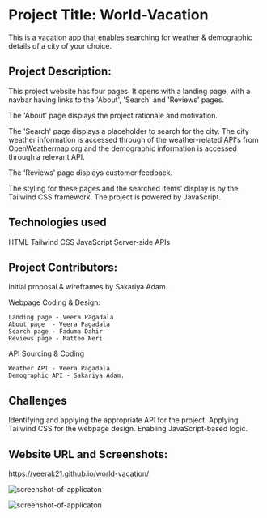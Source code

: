 # Project Title: World-Vacation
This is a vacation app that enables searching for weather & demographic details of a city of your choice. 

## Project Description:
This project website has four pages. It opens with a landing page, with a navbar having links to the 'About', 'Search' and 'Reviews' pages.

The 'About' page displays the project rationale and motivation.

The 'Search' page displays a placeholder to search for the city. The city weather information is accessed through of the weather-related API's from OpenWeathermap.org and the demographic information is accessed through a relevant API.

The 'Reviews' page displays customer feedback.

The styling for these pages and the searched items' display is by the Tailwind CSS framework. The project is powered by JavaScript.

## Technologies used
  HTML
  Tailwind CSS
  JavaScript
  Server-side APIs

## Project Contributors:
  Initial proposal & wireframes by Sakariya Adam.

  Webpage Coding & Design: 

    Landing page - Veera Pagadala
    About page 	- Veera Pagadala
    Search page	- Faduma Dahir
    Reviews page - Matteo Neri

 API Sourcing & Coding

    Weather API - Veera Pagadala
    Demographic API - Sakariya Adam.

 ## Challenges
   Identifying and applying the appropriate API for the project.
   Applying Tailwind CSS for the webpage design.
   Enabling JavaScript-based logic.

 ## Website URL and Screenshots:

   https://veerak21.github.io/world-vacation/ 



   ![screenshot-of-applicaton](./assets/images/page1_screenshot.png)






  
   ![screenshot-of-applicaton](./assets/images/page2_screenshot.png)

    



